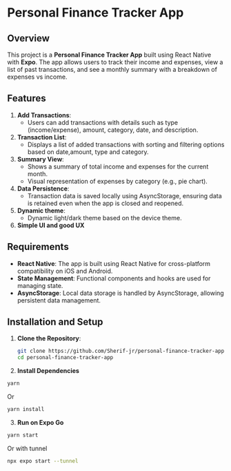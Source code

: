 # Personal Finance Tracker App

## Overview

This project is a **Personal Finance Tracker App** built using React Native with **Expo**. The app allows users to track their income and expenses, view a list of past transactions, and see a monthly summary with a breakdown of expenses vs income.

## Features

1. **Add Transactions**:
   - Users can add transactions with details such as type (income/expense), amount, category, date, and description.
2. **Transaction List**:
   - Displays a list of added transactions with sorting and filtering options based on date,amount, type and category.
3. **Summary View**:
   - Shows a summary of total income and expenses for the current month.
   - Visual representation of expenses by category (e.g., pie chart).
4. **Data Persistence**:
   - Transaction data is saved locally using AsyncStorage, ensuring data is retained even when the app is closed and reopened.
5. **Dynamic theme**:
   - Dynamic light/dark theme based on the device theme.
6. **Simple UI and good UX**

## Requirements

- **React Native**: The app is built using React Native for cross-platform compatibility on iOS and Android.
- **State Management**: Functional components and hooks are used for managing state.
- **AsyncStorage**: Local data storage is handled by AsyncStorage, allowing persistent data management.

## Installation and Setup

1. **Clone the Repository**:
   ```bash
   git clone https://github.com/Sherif-jr/personal-finance-tracker-app.git
   cd personal-finance-tracker-app
   ```
2. **Install Dependencies**

```bash
yarn
```

Or

```bash
yarn install
```

3. **Run on Expo Go**

```bash
yarn start
```

Or with tunnel

```bash
npx expo start --tunnel
```
